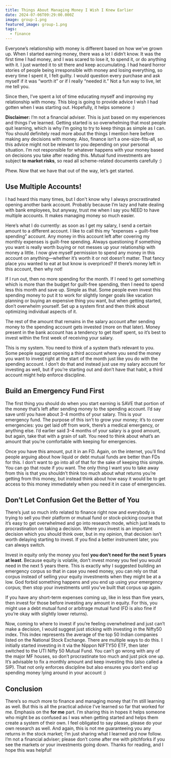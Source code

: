 ```yaml
---
title: Things About Managing Money I Wish I Knew Earlier
date: 2024-07-06T09:29:00.000Z
image: group-1.png
featured_image: group-1.png
tags:
  - finance
---
```

Everyone’s relationship with money is different based on how we’ve grown up. When I started earning money, there was a lot I didn’t know. It was the first time I had money, and I was scared to lose it, to spend it, or do anything with it. I just wanted it to sit there and keep accumulating. I had heard horror stories of people being irresponsible with money and losing everything, so every time I spent it, I felt guilty. I would question every purchase and ask myself if it was “worth it” or if I really “needed it.” Not a fun way to live, let me tell you.

Since then, I’ve spent a lot of time educating myself and improving my relationship with money. This blog is going to provide advice I wish I had gotten when I was starting out. Hopefully, it helps someone :)

**Disclaimer:** I’m not a financial adviser. This is just based on my experiences and things I’ve learned. Getting started is so overwhelming that most people quit learning, which is why I’m going to try to keep things as simple as I can. You should definitely read more about the things I mention here before making any decisions with money. Also, finance isn’t a one-size-fits-all, so this advice might not be relevant to you depending on your personal situation. I’m not responsible for whatever happens with your money based on decisions you take after reading this. Mutual fund investments are subject **to market risks**, so read all scheme-related documents carefully :)

Phew. Now that we have that out of the way, let’s get started.

## Use Multiple Accounts!

I had heard this many times, but I don't know why I always procrastinated opening another bank account. Probably because I’m lazy and hate dealing with bank employees, but anyway, trust me when I say you NEED to have multiple accounts. It makes managing money so much easier.

Here’s what I do currently: as soon as I get my salary, I send a certain amount to a different account. I like to call this my “expenses + guilt-free spending” account. Any money in this account left after covering my monthly expenses is guilt-free spending. Always questioning if something you want is really worth buying or not messes up your relationship with money a little. I now give myself permission to spend any money in this account on anything—whether it’s worth it or not doesn’t matter. That fancy place you wanted to eat at but know is overpriced? If there’s money left in this account, then why not!

If I run out, then no more spending for the month. If I need to get something which is more than the budget for guilt-free spending, then I need to spend less this month and save up. Simple as that. Some people even invest this spending money to put it to work for slightly longer goals like vacation planning or buying an expensive thing you want, but when getting started, don’t overwhelm yourself. Set up a system first and then think about optimizing individual aspects of it.

The rest of the amount that remains in the salary account after sending money to the spending account gets invested (more on that later). Money present in the bank account has a tendency to get itself spent, so it’s best to invest within the first week of receiving your salary.

This is my system. You need to think of a system that’s relevant to you. Some people suggest opening a third account where you send the money you want to invest right at the start of the month just like you do with the spending account. I don’t do that and instead just use my salary account for investing as well, but if you’re starting out and don’t have that habit, a third account might help enforce discipline.

## Build an Emergency Fund First

The first thing you should do when you start earning is SAVE that portion of the money that’s left after sending money to the spending account. I’d say save until you have about 3-4 months of your salary. This is your emergency fund. The purpose of this isn’t to grow your money; it’s to cover emergencies: you get laid off from work, there’s a medical emergency, or anything else. I’d earlier said 3-4 months of your salary is a good amount, but again, take that with a grain of salt. You need to think about what’s an amount that you’re comfortable with keeping for emergencies.

Once you have this amount, put it in an FD. Again, on the internet, you’ll find people arguing about how liquid or debt mutual funds are better than FDs for this. I don’t want to go into all of that for the sake of keeping this simple. You can go that route if you want. The only thing I want you to take away from this is that you shouldn’t think too much about what returns you’re getting from this money, but instead think about how easy it would be to get access to this money immediately when you need it in case of emergencies.

## Don’t Let Confusion Get the Better of You

There’s just so much info related to finance right now and everybody is trying to sell you their platform or mutual fund or stock-picking course that it’s easy to get overwhelmed and go into research mode, which just leads to procrastination on taking a decision. Where you invest is an important decision which you should think over, but in my opinion, that decision isn’t worth delaying starting to invest. If you find a better instrument later, you can always switch.

Invest in equity only the money you feel **you don’t need for the next 5 years at least**. Because equity is volatile, don’t invest money you feel you would need in the next 5 years there. This is exactly why I suggested building an emergency corpus so that in case you need money, you can rely on that corpus instead of selling your equity investments when they might be at a low. God forbid something happens and you end up using your emergency corpus; then stop your investments until you’ve built that corpus up again.

If you have any short-term expenses coming up, like in less than five years, then invest for those before investing any amount in equity. For this, you might use a debt mutual fund or arbitrage mutual fund (FD is also fine if you’re okay with slightly lower returns).

Now, coming to where to invest if you’re feeling overwhelmed and just can’t make a decision, I would suggest just sticking with investing in the Nifty50 index. This index represents the average of the top 50 Indian companies listed on the National Stock Exchange. There are multiple ways to do this. I initially started investing in it via the Nippon NIFTY50 ETF, then later switched to the UTI Nifty 50 Mutual Fund. You can’t go wrong with any of the major MF houses, so don’t procrastinate too much and just pick one up. It’s advisable to fix a monthly amount and keep investing this (also called a SIP). That not only enforces discipline but also ensures you don’t end up spending money lying around in your account :)

## Conclusion

There’s so much more to finance and managing money that I’m still learning as well. But this is all the practical advice I’ve learned so far that worked for me. Emphasis on the **for me** part. I’m sharing this in hopes it helps someone who might be as confused as I was when getting started and helps them create a system of their own. I feel obligated to say please, please do your own research as well. And again, this is not me guaranteeing you any returns in the stock market; I’m just sharing what I learned and now follow. I’m not a financial adviser; please don’t come after me with pitchforks if you see the markets or your investments going down. Thanks for reading, and I hope this was helpful!
